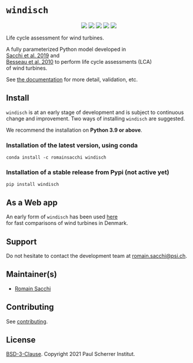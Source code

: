 # ``windisch``

<p align="center">
  <a href="https://badge.fury.io/py/windisch" target="_blank"><img src="https://badge.fury.io/py/windisch.svg"></a>
  <a href="https://github.com/romainsacchi/windisch" target="_blank"><img src="https://github.com/romainsacchi/windisch/actions/workflows/main.yml/badge.svg?branch=master"></a>
  <a href="https://ci.appveyor.com/project/romainsacchi/windisch" target="_blank"><img src="https://ci.appveyor.com/api/projects/status/github/romainsacchi/windisch?svg=true"></a>
  <a href="https://coveralls.io/github/romainsacchi/windisch" target="_blank"><img src="https://coveralls.io/repos/github/romainsacchi/windisch/badge.svg"></a>
  <a href="https://windisch.readthedocs.io/en/latest/" target="_blank"><img src="https://readthedocs.org/projects/windisch/badge/?version=latest"></a>
 </p>

Life cycle assessment for wind turbines.

A fully parameterized Python model developed in  
[Sacchi et al. 2019](https://doi.org/10.1016/j.renene.2018.09.020) and  
[Besseau et al. 2010](https://doi.org/10.1016/j.rser.2019.03.030) to perform life cycle assessments (LCA)  
of wind turbines.


See [the documentation](https://windisch.readthedocs.io/en/latest/index.html) for more detail, validation, etc.

## Install

``windisch`` is at an early stage of development and is subject to continuous change and improvement.
Two ways of installing ``windisch`` are suggested.

We recommend the installation on **Python 3.9 or above**.

### Installation of the latest version, using conda

    conda install -c romainsacchi windisch

### Installation of a stable release from Pypi (not active yet)

    pip install windisch

## As a Web app

An early form of ``windisch`` has been used [here](http://viewer.webservice-energy.org/lca-wind-dk/)  
for fast comparisons of wind turbines in Denmark.

## Support

Do not hesitate to contact the development team at [romain.sacchi@psi.ch](mailto:romain.sacchi@psi.ch).

## Maintainer(s)

* [Romain Sacchi](https://github.com/romainsacchi)

## Contributing

See [contributing](https://github.com/romainsacchi/windisch/blob/master/CONTRIBUTING.md).

## License

[BSD-3-Clause](https://github.com/romainsacchi/windisch/blob/master/LICENSE). Copyright 2021 Paul Scherrer Institut.
